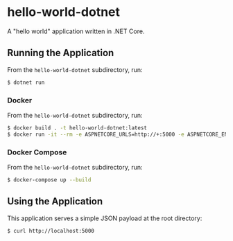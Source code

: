 # hello-world-dotnet

A "hello world" application written in .NET Core.

## Running the Application

From the `hello-world-dotnet` subdirectory, run:

```bash
$ dotnet run
```

### Docker

From the `hello-world-dotnet` subdirectory, run:

```bash
$ docker build . -t hello-world-dotnet:latest
$ docker run -it --rm -e ASPNETCORE_URLS=http://+:5000 -e ASPNETCORE_ENVIRONMENT=Development -p 5000:5000 hello-world-dotnet:latest
```

### Docker Compose

From the `hello-world-dotnet` subdirectory, run:

```bash
$ docker-compose up --build
```

## Using the Application

This application serves a simple JSON payload at the root directory:

```bash
$ curl http://localhost:5000
```

